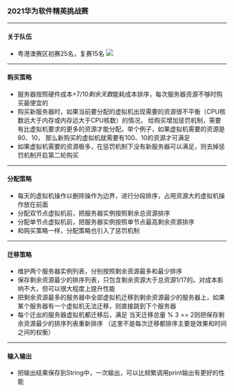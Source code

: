 ### 2021华为软件精英挑战赛

-----

#### 关于队伍
* 粤港澳赛区初赛25名，复赛15名
![](https://i.bmp.ovh/imgs/2021/04/426acc60199ce5bb.png)

-----

#### 购买策略

* 服务器按照硬件成本+7/10*剩余天数*能耗成本排序，每次服务器资源不够时购买最便宜的
* 购买新服务器时，如果当前要分配的虚拟机出现需要的资源很不平衡（CPU核数远大于内存或内存远大于CPU核数）的情况，
  给购买增加惩罚机制，需要有比虚拟机要求的更多的资源才能分配。举个例子，如果虚拟机需要的资源是80、10，
  那么新购买的虚拟机就需要有100、10的资源才可满足
* 如果虚拟机需要的资源极多，在惩罚机制下没有新服务器可以满足，则去掉惩罚机制开启第二轮购买

-----

#### 分配策略

* 每天的虚拟机操作以删除操作为边界，进行分段排序，占用资源大的虚拟机操作放在前面
* 分配双节点虚拟机前，把服务器实例按照剩余总资源排序
* 分配单节点虚拟机前，把服务器实例按照单节点最高剩余资源排序
* 和购买策略一样，分配策略也引入了惩罚机制

-----

#### 迁移策略

* 维护两个服务器实例列表，分别按照剩余资源最多和最少排序
* 保存剩余资源最少的排序列表，只包含剩余资源大于总资源1/17的。对成本影响不大，但可以很大程度上提升性能
* 把剩余资源最多的服务器中全部虚拟机迁移到剩余资源最少的服务器上，如果某个服务器有一个虚拟机无法迁移，则直接跳到下个服务器
* 每个迁出的服务器虚拟机都迁移后，满足 当天迁移总量 % 3 == 2则把保存剩余资源最少的排序列表重新排序
  （这里不是每次迁移都排序主要是效果和时间之间的权衡）

---

#### 输入输出

* 把输出结果保存到String中，一次输出，可以比频繁调用print输出有更好的性能
